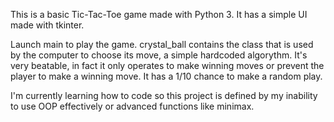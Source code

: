 This is a basic Tic-Tac-Toe game made with Python 3.
It has a simple UI made with tkinter.

Launch main to play the game. crystal_ball contains the class that is used by the computer to choose its move, a simple hardcoded algorythm.
It's very beatable, in fact it only operates to make winning moves or prevent the player to make a winning move. It has a 1/10 chance to make a random play.

I'm currently learning how to code so this project is defined by my inability to use OOP effectively or advanced functions like minimax.
